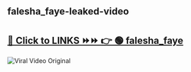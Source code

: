 
 ## falesha_faye-leaked-video 

# <h2><a href="https://clipsfans.com/falesha_faye&ref=git">🔗 Click to LINKS ⏩⏩ 👉 🟢 falesha_faye </a></h2>

<a href="https://clipsfans.com/falesha_faye&ref=git" rel="nofollow" data-target="animated-image.originalLink"><img src="https://i.ibb.co.com/xMMVF88/686577567.gif" alt="Viral Video Original" style="max-width: 100%; display: inline-block;" data-target="animated-image.originalImage"></a>
